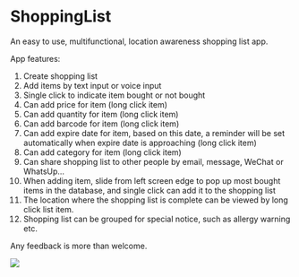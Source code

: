 # ShoppingList
An easy to use, multifunctional, location awareness shopping list app. <br>

App features:<br>
1.	Create shopping list <br>
2.	Add items by text input or voice input<br>
3.	Single click to indicate item bought or not bought<br>
4.	Can add price for item (long click item)<br>
5.	Can add quantity for item (long click item)<br>
6.	Can add barcode for item (long click item)<br>
7.	Can add expire date for item, based on this date, a reminder will be set automatically when expire date is approaching (long click item)<br>
8.	Can add category for item (long click item)<br>
9.	Can share shopping list to other people by email, message, WeChat or WhatsUp…<br>
10.	When adding item, slide from left screen edge to pop up most bought items in the database, and single click can add it to the shopping list<br>
11.	The location where the shopping list is complete can be viewed by long click list item.<br>
12.	Shopping list can be grouped for special notice, such as allergy warning etc.<br>

Any feedback is more than welcome.<br>

<image src="https://cloud.githubusercontent.com/assets/11439385/11993672/bf5b1dec-aa2b-11e5-884e-e17b1d4e20a9.png"/>

